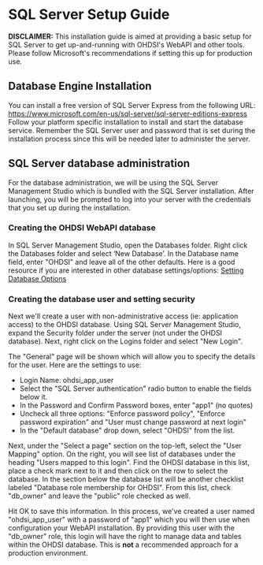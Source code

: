 # SQL Server Setup Guide #

**DISCLAIMER:** This installation guide is aimed at providing a basic setup for SQL Server to get up-and-running with OHDSI's WebAPI and other tools. Please follow Microsoft's recommendations if setting this up for production use.

## Database Engine Installation ##

You can install a free version of SQL Server Express from the following URL: 
https://www.microsoft.com/en-us/sql-server/sql-server-editions-express
Follow your platform specific installation to install and start the database service.  Remember the SQL Server user and password that is set during the installation process since this will be needed later to administer the server.

## SQL Server database administration ##

For the database administration, we will be using the SQL Server Management Studio which is bundled with the SQL Server installation. After launching, you will be prompted to log into your server with the credentials that you set up during the installation.

### Creating the OHDSI WebAPI database ###

In SQL Server Management Studio, open the Databases folder. Right click the Databases folder and select ‘New Database’. In the Database name field, enter "OHDSI" and leave all of the other defaults. Here is a good resource if you are interested in other database settings/options: <a href="https://msdn.microsoft.com/en-us/library/ms190249(v=sql.105).aspx">Setting Database Options</a>

### Creating the database user and setting security ###
Next we'll create a user with non-administrative access (ie: application access) to the OHDSI database. Using SQL Server Management Studio, expand the Security folder under the server (not under the OHDSI database). Next, right click on the Logins folder and select "New Login".

The "General" page will be shown which will allow you to specify the details for the user. Here are the settings to use:

- Login Name: ohdsi_app_user
- Select the "SQL Server authentication" radio button to enable the fields below it.
- In the Password and Confirm Password boxes, enter "app1" (no quotes)
- Uncheck all three options: "Enforce password policy", "Enforce password expiration" and "User must change password at next login"
- In the "Default database" drop down, select "OHDSI" from the list.

Next, under the "Select a page" section on the top-left, select the "User Mapping" option. On the right, you will see list of databases under the heading "Users mapped to this login". Find the OHDSI database in this list, place a check mark next to it and then click on the row to select the database. In the section below the database list will be another checklist labeled "Database role membership for OHDSI". From this list, check "db_owner" and leave the "public" role checked as well.

Hit OK to save this information. In this process, we've created a user named "ohdsi_app_user" with a password of "app1" which you will then use when configuration your WebAPI installation. By providing this user with the "db_owner" role, this login will have the right to manage data and tables within the OHDSI database. This is **not** a recommended approach for a production environment.
